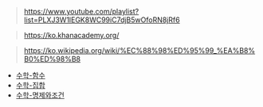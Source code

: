 > https://www.youtube.com/playlist?list=PLXJ3W1lEGK8WC99iC7djB5wOfoRN8jRf6

> https://ko.khanacademy.org/

> https://ko.wikipedia.org/wiki/%EC%88%98%ED%95%99_%EA%B8%B0%ED%98%B8

- [수학-함수](수학-함수)
- [수학-집합](수학-집합)
- [수학-명제와조건](수학-명제와조건)